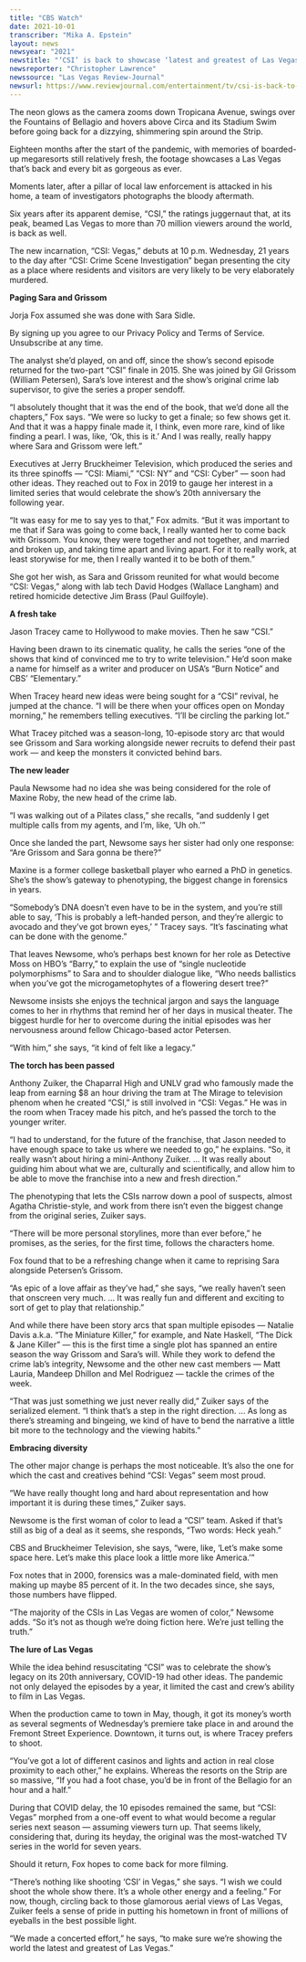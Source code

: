 ```yaml
---
title: "CBS Watch"
date: 2021-10-01
transcriber: "Mika A. Epstein"
layout: news
newsyear: "2021"
newstitle: "‘CSI’ is back to showcase ‘latest and greatest of Las Vegas’"
newsreporter: "Christopher Lawrence"
newssource: "Las Vegas Review-Journal"
newsurl: https://www.reviewjournal.com/entertainment/tv/csi-is-back-to-showcase-latest-and-greatest-of-las-vegas-2451176/
---
```


The neon glows as the camera zooms down Tropicana Avenue, swings over the Fountains of Bellagio and hovers above Circa and its Stadium Swim before going back for a dizzying, shimmering spin around the Strip.

Eighteen months after the start of the pandemic, with memories of boarded-up megaresorts still relatively fresh, the footage showcases a Las Vegas that’s back and every bit as gorgeous as ever.

Moments later, after a pillar of local law enforcement is attacked in his home, a team of investigators photographs the bloody aftermath.

Six years after its apparent demise, “CSI,” the ratings juggernaut that, at its peak, beamed Las Vegas to more than 70 million viewers around the world, is back as well.

The new incarnation, “CSI: Vegas,” debuts at 10 p.m. Wednesday, 21 years to the day after “CSI: Crime Scene Investigation” began presenting the city as a place where residents and visitors are very likely to be very elaborately murdered.

**Paging Sara and Grissom**

Jorja Fox assumed she was done with Sara Sidle.

By signing up you agree to our Privacy Policy and Terms of Service. Unsubscribe at any time.

The analyst she’d played, on and off, since the show’s second episode returned for the two-part “CSI” finale in 2015. She was joined by Gil Grissom (William Petersen), Sara’s love interest and the show’s original crime lab supervisor, to give the series a proper sendoff.

“I absolutely thought that it was the end of the book, that we’d done all the chapters,” Fox says. “We were so lucky to get a finale; so few shows get it. And that it was a happy finale made it, I think, even more rare, kind of like finding a pearl. I was, like, ‘Ok, this is it.’ And I was really, really happy where Sara and Grissom were left.”

Executives at Jerry Bruckheimer Television, which produced the series and its three spinoffs — “CSI: Miami,” “CSI: NY” and “CSI: Cyber” — soon had other ideas. They reached out to Fox in 2019 to gauge her interest in a limited series that would celebrate the show’s 20th anniversary the following year.

“It was easy for me to say yes to that,” Fox admits. “But it was important to me that if Sara was going to come back, I really wanted her to come back with Grissom. You know, they were together and not together, and married and broken up, and taking time apart and living apart. For it to really work, at least storywise for me, then I really wanted it to be both of them.”

She got her wish, as Sara and Grissom reunited for what would become “CSI: Vegas,” along with lab tech David Hodges (Wallace Langham) and retired homicide detective Jim Brass (Paul Guilfoyle).

**A fresh take**

Jason Tracey came to Hollywood to make movies. Then he saw “CSI.”

Having been drawn to its cinematic quality, he calls the series “one of the shows that kind of convinced me to try to write television.” He’d soon make a name for himself as a writer and producer on USA’s “Burn Notice” and CBS’ “Elementary.”

When Tracey heard new ideas were being sought for a “CSI” revival, he jumped at the chance. “I will be there when your offices open on Monday morning,” he remembers telling executives. “I’ll be circling the parking lot.”

What Tracey pitched was a season-long, 10-episode story arc that would see Grissom and Sara working alongside newer recruits to defend their past work — and keep the monsters it convicted behind bars.

**The new leader**

Paula Newsome had no idea she was being considered for the role of Maxine Roby, the new head of the crime lab.

“I was walking out of a Pilates class,” she recalls, “and suddenly I get multiple calls from my agents, and I’m, like, ‘Uh oh.’”

Once she landed the part, Newsome says her sister had only one response: “Are Grissom and Sara gonna be there?”

Maxine is a former college basketball player who earned a PhD in genetics. She’s the show’s gateway to phenotyping, the biggest change in forensics in years.

“Somebody’s DNA doesn’t even have to be in the system, and you’re still able to say, ‘This is probably a left-handed person, and they’re allergic to avocado and they’ve got brown eyes,’ ” Tracey says. “It’s fascinating what can be done with the genome.”

That leaves Newsome, who’s perhaps best known for her role as Detective Moss on HBO’s “Barry,” to explain the use of “single nucleotide polymorphisms” to Sara and to shoulder dialogue like, “Who needs ballistics when you’ve got the microgametophytes of a flowering desert tree?”

Newsome insists she enjoys the technical jargon and says the language comes to her in rhythms that remind her of her days in musical theater. The biggest hurdle for her to overcome during the initial episodes was her nervousness around fellow Chicago-based actor Petersen.

“With him,” she says, “it kind of felt like a legacy.”

**The torch has been passed**

Anthony Zuiker, the Chaparral High and UNLV grad who famously made the leap from earning $8 an hour driving the tram at The Mirage to television phenom when he created “CSI,” is still involved in “CSI: Vegas.” He was in the room when Tracey made his pitch, and he’s passed the torch to the younger writer.

“I had to understand, for the future of the franchise, that Jason needed to have enough space to take us where we needed to go,” he explains. “So, it really wasn’t about hiring a mini-Anthony Zuiker. … It was really about guiding him about what we are, culturally and scientifically, and allow him to be able to move the franchise into a new and fresh direction.”

The phenotyping that lets the CSIs narrow down a pool of suspects, almost Agatha Christie-style, and work from there isn’t even the biggest change from the original series, Zuiker says.

“There will be more personal storylines, more than ever before,” he promises, as the series, for the first time, follows the characters home.

Fox found that to be a refreshing change when it came to reprising Sara alongside Petersen’s Grissom.

“As epic of a love affair as they’ve had,” she says, “we really haven’t seen that onscreen very much. … It was really fun and different and exciting to sort of get to play that relationship.”

And while there have been story arcs that span multiple episodes — Natalie Davis a.k.a. “The Miniature Killer,” for example, and Nate Haskell, “The Dick & Jane Killer” — this is the first time a single plot has spanned an entire season the way Grissom and Sara’s will. While they work to defend the crime lab’s integrity, Newsome and the other new cast members — Matt Lauria, Mandeep Dhillon and Mel Rodriguez — tackle the crimes of the week.

“That was just something we just never really did,” Zuiker says of the serialized element. “I think that’s a step in the right direction. … As long as there’s streaming and bingeing, we kind of have to bend the narrative a little bit more to the technology and the viewing habits.”

**Embracing diversity**

The other major change is perhaps the most noticeable. It’s also the one for which the cast and creatives behind “CSI: Vegas” seem most proud.

“We have really thought long and hard about representation and how important it is during these times,” Zuiker says.

Newsome is the first woman of color to lead a “CSI” team. Asked if that’s still as big of a deal as it seems, she responds, “Two words: Heck yeah.”

CBS and Bruckheimer Television, she says, “were, like, ‘Let’s make some space here. Let’s make this place look a little more like America.’”

Fox notes that in 2000, forensics was a male-dominated field, with men making up maybe 85 percent of it. In the two decades since, she says, those numbers have flipped.

“The majority of the CSIs in Las Vegas are women of color,” Newsome adds. “So it’s not as though we’re doing fiction here. We’re just telling the truth.”

**The lure of Las Vegas**

While the idea behind resuscitating “CSI” was to celebrate the show’s legacy on its 20th anniversary, COVID-19 had other ideas. The pandemic not only delayed the episodes by a year, it limited the cast and crew’s ability to film in Las Vegas.

When the production came to town in May, though, it got its money’s worth as several segments of Wednesday’s premiere take place in and around the Fremont Street Experience. Downtown, it turns out, is where Tracey prefers to shoot.

“You’ve got a lot of different casinos and lights and action in real close proximity to each other,” he explains. Whereas the resorts on the Strip are so massive, “If you had a foot chase, you’d be in front of the Bellagio for an hour and a half.”

During that COVID delay, the 10 episodes remained the same, but “CSI: Vegas” morphed from a one-off event to what would become a regular series next season — assuming viewers turn up. That seems likely, considering that, during its heyday, the original was the most-watched TV series in the world for seven years.

Should it return, Fox hopes to come back for more filming.

“There’s nothing like shooting ‘CSI’ in Vegas,” she says. “I wish we could shoot the whole show there. It’s a whole other energy and a feeling.”
For now, though, circling back to those glamorous aerial views of Las Vegas, Zuiker feels a sense of pride in putting his hometown in front of millions of eyeballs in the best possible light.

“We made a concerted effort,” he says, “to make sure we’re showing the world the latest and greatest of Las Vegas.”
